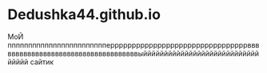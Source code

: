 # Dedushka44.github.io
МоЙ пппппппппппппппппппппппперрррррррррррррррррррррррррррррррввввввввввввввввввввввввввввввввввввыййййййййййййййййййййййййййййййййй сайтик
